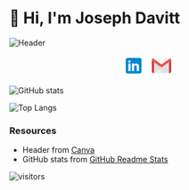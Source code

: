 # 👋 Hi, I'm Joseph Davitt

![Header](./banner.png)

<p align="center">
  <a href="https://www.linkedin.com/in/j-davitt/" target="_blank" rel="noopener noreferrer"><img height="38" src="./linkedin.png"></a>&nbsp;&nbsp;
  <a href="mailto:joseph.j.davitt@gmail.com" target="_blank" rel="noopener noreferrer"><img height="38" src="./gmail.png"></a>&nbsp;&nbsp;
</p>


![GitHub stats](https://github-readme-stats.vercel.app/api?username=j-davitt&theme=dracula)

![Top Langs](https://github-readme-stats.vercel.app/api/top-langs/?username=j-davitt&theme=dracula&layout=compact)

### Resources

- Header from [Canva](https://www.canva.com/)
- GitHub stats from [GitHub Readme Stats](https://github.com/anuraghazra/github-readme-stats)

![visitors](https://visitor-badge.glitch.me/badge?page_id=j-davitt&left_color=black&right_color=grey)


